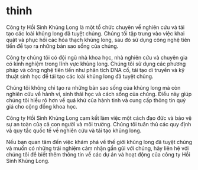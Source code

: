 # thinh

Công ty Hồi Sinh Khủng Long là một tổ chức chuyên về nghiên cứu và tái tạo các loài khủng long đã tuyệt chủng. Chúng tôi tập trung vào việc khai quật và phục hồi các hóa thạch khủng long, sau đó sử dụng công nghệ tiên tiến để tạo ra những bản sao sống của chúng.

Công ty chúng tôi có đội ngũ nhà khoa học, nhà nghiên cứu và chuyên gia có kinh nghiệm trong lĩnh vực khủng long. Chúng tôi sử dụng các phương pháp và công nghệ tiên tiến như phân tích DNA cổ, tái tạo di truyền và kỹ thuật sinh học để tái tạo các loài khủng long đã tuyệt chủng.

Chúng tôi không chỉ tạo ra những bản sao sống của khủng long mà còn nghiên cứu về hành vi, sinh thái học và cách sống của chúng. Điều này giúp chúng tôi hiểu rõ hơn về quá khứ của hành tinh và cung cấp thông tin quý giá cho cộng đồng khoa học.

Công ty Hồi Sinh Khủng Long cam kết làm việc một cách đạo đức và bảo vệ sự an toàn của cả con người và môi trường. Chúng tôi tuân thủ các quy định và quy tắc quốc tế về nghiên cứu và tái tạo khủng long.

Nếu bạn quan tâm đến việc khám phá về thế giới khủng long đã tuyệt chủng và muốn có những trải nghiệm cảm nhận gần gũi với chúng, hãy liên hệ với chúng tôi để biết thêm thông tin về các dự án và hoạt động của công ty Hồi Sinh Khủng Long.
